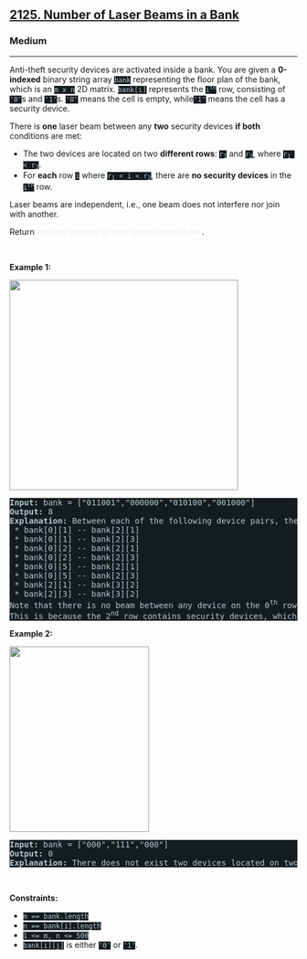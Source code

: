 <h2><a href="https://leetcode.com/problems/number-of-laser-beams-in-a-bank/">2125. Number of Laser Beams in a Bank</a></h2><h3>Medium</h3><hr><div style="border-color: rgb(91, 119, 134) !important;"><p style="border-color: rgb(91, 119, 134) !important;">Anti-theft security devices are activated inside a bank. You are given a <strong style="border-color: rgb(91, 119, 134) !important;">0-indexed</strong> binary string array <code style="background-color: rgb(20, 28, 32) !important; color: rgb(183, 198, 205) !important; border-color: rgb(84, 109, 121) !important;">bank</code> representing the floor plan of the bank, which is an <code style="background-color: rgb(20, 28, 32) !important; color: rgb(183, 198, 205) !important; border-color: rgb(84, 109, 121) !important;">m x n</code> 2D matrix. <code style="background-color: rgb(20, 28, 32) !important; color: rgb(183, 198, 205) !important; border-color: rgb(84, 109, 121) !important;">bank[i]</code> represents the <code style="background-color: rgb(20, 28, 32) !important; color: rgb(183, 198, 205) !important; border-color: rgb(84, 109, 121) !important;">i<sup style="border-color: rgb(84, 109, 121) !important;">th</sup></code> row, consisting of <code style="background-color: rgb(20, 28, 32) !important; color: rgb(183, 198, 205) !important; border-color: rgb(84, 109, 121) !important;">'0'</code>s and <code style="background-color: rgb(20, 28, 32) !important; color: rgb(183, 198, 205) !important; border-color: rgb(84, 109, 121) !important;">'1'</code>s. <code style="background-color: rgb(20, 28, 32) !important; color: rgb(183, 198, 205) !important; border-color: rgb(84, 109, 121) !important;">'0'</code> means the cell is empty, while<code style="background-color: rgb(20, 28, 32) !important; color: rgb(183, 198, 205) !important; border-color: rgb(84, 109, 121) !important;">'1'</code> means the cell has a security device.</p>

<p style="border-color: rgb(91, 119, 134) !important;">There is <strong style="border-color: rgb(91, 119, 134) !important;">one</strong> laser beam between any <strong style="border-color: rgb(91, 119, 134) !important;">two</strong> security devices <strong style="border-color: rgb(91, 119, 134) !important;">if both</strong> conditions are met:</p>

<ul style="border-color: rgb(91, 119, 134) !important;">
	<li style="border-color: rgb(91, 119, 134) !important;">The two devices are located on two <strong style="border-color: rgb(91, 119, 134) !important;">different rows</strong>: <code style="background-color: rgb(20, 28, 32) !important; color: rgb(183, 198, 205) !important; border-color: rgb(84, 109, 121) !important;">r<sub style="border-color: rgb(84, 109, 121) !important;">1</sub></code> and <code style="background-color: rgb(20, 28, 32) !important; color: rgb(183, 198, 205) !important; border-color: rgb(84, 109, 121) !important;">r<sub style="border-color: rgb(84, 109, 121) !important;">2</sub></code>, where <code style="background-color: rgb(20, 28, 32) !important; color: rgb(183, 198, 205) !important; border-color: rgb(84, 109, 121) !important;">r<sub style="border-color: rgb(84, 109, 121) !important;">1</sub> &lt; r<sub style="border-color: rgb(84, 109, 121) !important;">2</sub></code>.</li>
	<li style="border-color: rgb(91, 119, 134) !important;">For <strong style="border-color: rgb(91, 119, 134) !important;">each</strong> row <code style="background-color: rgb(20, 28, 32) !important; color: rgb(183, 198, 205) !important; border-color: rgb(84, 109, 121) !important;">i</code> where <code style="background-color: rgb(20, 28, 32) !important; color: rgb(183, 198, 205) !important; border-color: rgb(84, 109, 121) !important;">r<sub style="border-color: rgb(84, 109, 121) !important;">1</sub> &lt; i &lt; r<sub style="border-color: rgb(84, 109, 121) !important;">2</sub></code>, there are <strong style="border-color: rgb(91, 119, 134) !important;">no security devices</strong> in the <code style="background-color: rgb(20, 28, 32) !important; color: rgb(183, 198, 205) !important; border-color: rgb(84, 109, 121) !important;">i<sup style="border-color: rgb(84, 109, 121) !important;">th</sup></code> row.</li>
</ul>

<p style="border-color: rgb(91, 119, 134) !important;">Laser beams are independent, i.e., one beam does not interfere nor join with another.</p>

<p style="border-color: rgb(91, 119, 134) !important;">Return <em style="color: rgb(234, 238, 241) !important; border-color: rgb(91, 119, 134) !important;">the total number of laser beams in the bank</em>.</p>

<p style="border-color: rgb(91, 119, 134) !important;">&nbsp;</p>
<p style="border-color: rgb(91, 119, 134) !important;"><strong class="example" style="border-color: rgb(91, 119, 134) !important;">Example 1:</strong></p>
<img alt="" src="https://assets.leetcode.com/uploads/2021/12/24/laser1.jpg" style="width: 400px; height: 368px; filter: saturate(0.9) brightness(0.8);">
<pre style="background-color: rgb(20, 28, 32) !important; color: rgb(183, 198, 206) !important; border-color: rgb(83, 109, 122) !important;"><strong style="border-color: rgb(83, 109, 122) !important;">Input:</strong> bank = ["011001","000000","010100","001000"]
<strong style="border-color: rgb(83, 109, 122) !important;">Output:</strong> 8
<strong style="border-color: rgb(83, 109, 122) !important;">Explanation:</strong> Between each of the following device pairs, there is one beam. In total, there are 8 beams:
 * bank[0][1] -- bank[2][1]
 * bank[0][1] -- bank[2][3]
 * bank[0][2] -- bank[2][1]
 * bank[0][2] -- bank[2][3]
 * bank[0][5] -- bank[2][1]
 * bank[0][5] -- bank[2][3]
 * bank[2][1] -- bank[3][2]
 * bank[2][3] -- bank[3][2]
Note that there is no beam between any device on the 0<sup style="border-color: rgb(83, 109, 122) !important;">th</sup> row with any on the 3<sup style="border-color: rgb(83, 109, 122) !important;">rd</sup> row.
This is because the 2<sup style="border-color: rgb(83, 109, 122) !important;">nd</sup> row contains security devices, which breaks the second condition.
</pre>

<p style="border-color: rgb(91, 119, 134) !important;"><strong class="example" style="border-color: rgb(91, 119, 134) !important;">Example 2:</strong></p>
<img alt="" src="https://assets.leetcode.com/uploads/2021/12/24/laser2.jpg" style="width: 244px; height: 325px; filter: saturate(0.9) brightness(0.8);">
<pre style="background-color: rgb(20, 28, 32) !important; color: rgb(183, 198, 206) !important; border-color: rgb(83, 109, 122) !important;"><strong style="border-color: rgb(83, 109, 122) !important;">Input:</strong> bank = ["000","111","000"]
<strong style="border-color: rgb(83, 109, 122) !important;">Output:</strong> 0
<strong style="border-color: rgb(83, 109, 122) !important;">Explanation:</strong> There does not exist two devices located on two different rows.
</pre>

<p style="border-color: rgb(91, 119, 134) !important;">&nbsp;</p>
<p style="border-color: rgb(91, 119, 134) !important;"><strong style="border-color: rgb(91, 119, 134) !important;">Constraints:</strong></p>

<ul style="border-color: rgb(91, 119, 134) !important;">
	<li style="border-color: rgb(91, 119, 134) !important;"><code style="background-color: rgb(20, 28, 32) !important; color: rgb(183, 198, 205) !important; border-color: rgb(84, 109, 121) !important;">m == bank.length</code></li>
	<li style="border-color: rgb(91, 119, 134) !important;"><code style="background-color: rgb(20, 28, 32) !important; color: rgb(183, 198, 205) !important; border-color: rgb(84, 109, 121) !important;">n == bank[i].length</code></li>
	<li style="border-color: rgb(91, 119, 134) !important;"><code style="background-color: rgb(20, 28, 32) !important; color: rgb(183, 198, 205) !important; border-color: rgb(84, 109, 121) !important;">1 &lt;= m, n &lt;= 500</code></li>
	<li style="border-color: rgb(91, 119, 134) !important;"><code style="background-color: rgb(20, 28, 32) !important; color: rgb(183, 198, 205) !important; border-color: rgb(84, 109, 121) !important;">bank[i][j]</code> is either <code style="background-color: rgb(20, 28, 32) !important; color: rgb(183, 198, 205) !important; border-color: rgb(84, 109, 121) !important;">'0'</code> or <code style="background-color: rgb(20, 28, 32) !important; color: rgb(183, 198, 205) !important; border-color: rgb(84, 109, 121) !important;">'1'</code>.</li>
</ul>
</div>